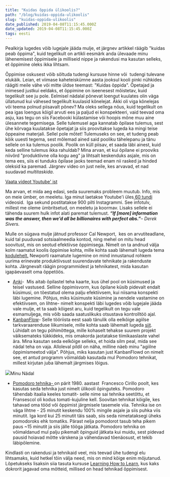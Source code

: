 ```yaml
---
title: "Kuidas õppida ülikoolis?"
path: "/blog/kuidas-oppida-ulikoolis"
slug: "kuidas-oppida-ulikoolis"
date_published: 2019-04-08T11:15:45.000Z
date_updated: 2019-04-08T11:15:45.000Z
tags: eesti
---
```


Pealkirja lugedes võib lugejale jääda mulje, et järgnev artikkel räägib "kuidas peab õppima", kuid tegelikult on artikli eesmärk anda ülevaade minu lähenemisest õppimisele ja milliseid nippe ja rakendusi ma kasutan selleks, et õppimine oleks ikka lihtsam.

Õppimise oskusest võib sõltuda tudengi kursuse hinne või  tudengi tulevane elukäik. Leian, et viimase kaheteiskümne aasta jooksul kooli pinki nühkides räägiti meile vähe või mitte üldse teemast: "Kuidas õppida". Õpetajad ja inimesed justkui eeldaks, et õppimine on iseenesest mõistetav, kuid tegelikult see ju pole. Eelmisel nädalal põnevat loengut kuulates olin väga üllatunud kui vähesed tegelikult kuulasid kõnelejat. Äkki oli viga kõnelejas või teema polnud piisavalt põnev? Ma oleks sellega nõus, kuid tegelikult on pea igas loengus kõigil arvuti ees ja paljud ei konspekteeri, vaid teevad oma asju, kas tegu on siis Facebooki külastamise või hoopis mõne muu aine ülesannete tegemisega. Selle tulemusel aga kannatab õpilase tulemus, sest ühe kõrvaga kuulatakse õpetajat ja siis proovitakse lugeda ka mingi teise õppeaine materjali. Sellel pole mõtet! Tulemuseks on see, et tudeng peab kõik uuesti tegema, sest mõlemad ained said pooliku tähelepanu ja tänu sellele on ka tulemus poolik. Poolik on küll piisav, et saada läbi ainest, kuid keda selline tulemus ikka rahuldab? Mina arvan, et kui õpilane ei prooviks niivõrd "produktiivne olla kogu aeg" ja lihtsalt keskenduks asjale, mis on tema ees, siis ei tunduks õpilase jaoks teemad enam nii rasked ja hinded oleksid ka paremad. Järgnev video on just neile, kes arvavad, et nad suudavad *multitaskida*.

[Vaata videot Youtube' ist](https://www.youtube.com/watch?v=xO_oEGHWSMU)

Ma arvan, et mida aeg edasi, seda suuremaks probleem muutub. Info, mis on meie ümber, on meeletu. Iga minut laetakse Youtube'i üles[ 60 tundi ](https://www.statista.com/statistics/259477/hours-of-video-uploaded-to-youtube-every-minute/)videosid.  Iga sekund postitatakse 900 pilti Instagrammi. See infotulv, millest me oleme ümbritsetud, on meeletu ja koormav. Lisaks sellele ei tähenda suurem hulk infot alati paremat tulemust. 
****“If [more] information was the answer, then we’d all be billionaires with perfect abs.”***– Derek Sivers.*

Mulle on sügava mulje jätnud professor Cal Newport,  kes on arvutiteadlane, kuid tal puuduvad sotsiaalmeedia kontod, ning mehel on mitu head soovitust, mis on seotud efektiivse õppimisega. Nimelt on ta andnud välja kolm raamatut koolis õppimise kohta, mille kohta saab lähemalt lugeda tema [kodulehelt.](http://calnewport.com/) Newporti raamatute lugemine on mind innustanud rohkem uurima erinevate produktiivsust suurendavate tehnikate ja rakenduste kohta. Järgnevalt räägin programmidest ja tehnikatest, mida kasutan igapäevaselt oma õppetöös.

- [Anki](https://apps.ankiweb.net/)-  Mis aitab õpilastel teha kaarte, kus ühel pool on küsimused ja teisel vastused. Selline õppimisvorm, kus õpilane küsib pidevalt endalt küsimusi, on tõestatud olema palju efektiivsem, kui niisama konspekti läbi lugemine. Põhjus, miks küsimuste küsimine ja nendele vastamine on efektiivsem, on lihtne- nimelt konspekti läbi lugedes võib lugejale jääda vale mulje, et ta saab kõigest aru, kuid tegelikult on tegu vale esmamuljega, mis võib saada saatuslikuks otsustava kontrolltöö ajal.
- [KanbanFlow](https://kanbanflow.com/)- Selle tööriista eest saab tänulik olla eelkõige agiilse tarkvaraarenduse liikumisele, mille kohta saab lähemalt lugeda [siit](http://agilemanifesto.org/iso/et/principles.html). Lühidalt on tegu põhimõttega, mille kohaselt tehakse suurem projekt väiksemateks tükkideks, mis omakorda jaotatakse tiimikaaslaste vahel ära. Mina kasutan seda eelkõige selleks, et hoida silm peal, mida see nädal teha on vaja. Alloleval pildil on näha, milline näeb minu "agiilne õppimismeetod välja". Põhjus, miks kasutan just KanbanFlowd on nimelt see, et antud programm võimaldab kasutada mul Pomodoro tehnikat, millest kirjutan juba lähemalt järgmises lõigus.

![](http://localhost:8888/wp-content/uploads/2018/09/Screen-Shot-2018-09-24-at-15.23.25.png)Minu Nädal
- [Pomodoro tehnika- ](https://en.wikipedia.org/wiki/Pomodoro_Technique) on pärit 1980. aastast  Francesco Cirillo poolt, kes kasutas seda tehnika just nimelt ülikooli õpinguteks. Pomodoro tähendab itaalia keeles tomatit- selle nime sai tehnika seetõttu, et Fransescol oli kodus tomati-kujuline kell. Soovitan tehnikat kõigile, kes tahavad oma tööd või õppimist järgmisele tasemele viia. Tehnika ise on väga lihtne - 25 minutit keskendu 100% mingile asjale ja siis puhka viis minutit. Iga kord kui 25 minutit täis saab, siis seda nimetataksegi üheks pomodoroks ehk tomatiks. Pärast nelja pomodorot tasub teha pikem paus ~15 minutit ja siis jälle tööga jätkata. Pomodoro tehnika on võimaldanud mul palju pikemalt õpinguid jätkata kui muidu, sest pidevad pausid hoiavad mõtte värskena ja vähendavad tõenäosust, et tekib läbipõlemine.

Kindlasti on rakendusi ja tehnikaid veel, mis teevad ühe tudengi elu lihtsamaks, kuid hetkel tõin välja need, mis on mind kõige enim mõjutanud. Lõpetukseks lisaksin siia tasuta kursuse [Learning How to Learn](https://www.coursera.org/learn/learning-how-to-learn), kus kaks dokrorit jagavad oma mõtteid, millised on head tehnikad õppimisest.




